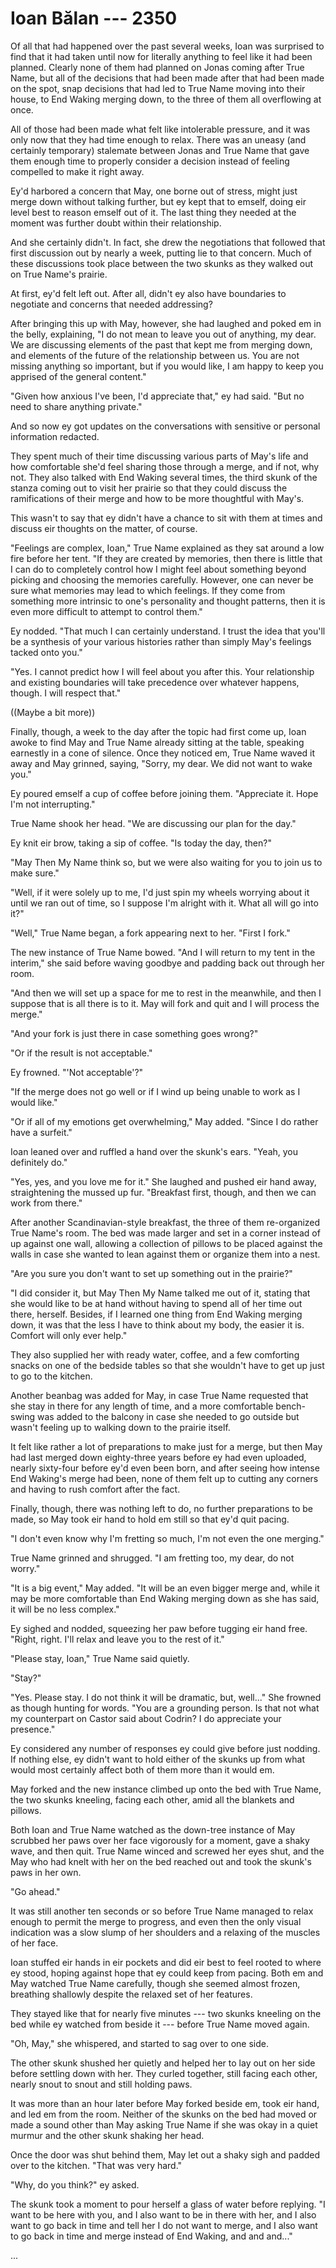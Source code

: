 # Ioan Bălan --- 2350

Of all that had happened over the past several weeks, Ioan was surprised to find that it had taken until now for literally anything to feel like it had been planned. Clearly none of them had planned on Jonas coming after True Name, but all of the decisions that had been made after that had been made on the spot, snap decisions that had led to True Name moving into their house, to End Waking merging down, to the three of them all overflowing at once.

All of those had been made what felt like intolerable pressure, and it was only now that they had time enough to relax. There was an uneasy (and certainly temporary) stalemate <!--better word--> between Jonas and True Name that gave them enough time to properly consider a decision instead of feeling compelled to make it right away.

Ey'd harbored a concern that May, one borne out of stress, might just merge down without talking further, but ey kept that to emself, doing eir level best to reason emself out of it. The last thing they needed at the moment was further doubt within their relationship.

And she certainly didn't. In fact, she drew the negotiations that followed that first discussion out by nearly a week, putting lie to that concern. Much of these discussions took place between the two skunks as they walked out on True Name's prairie.

At first, ey'd felt left out. After all, didn't ey also have boundaries to negotiate and concerns that needed addressing?

After bringing this up with May, however, she had laughed and poked em in the belly, explaining, "I do not mean to leave you out of anything, my dear. We are discussing elements of the past that kept me from merging down, and elements of the future of the relationship between us. You are not missing anything so important, but if you would like, I am happy to keep you apprised of the general content."

"Given how anxious I've been, I'd appreciate that," ey had said. "But no need to share anything private."

And so now ey got updates on the conversations with sensitive or personal information redacted.

They spent much of their time discussing various parts of May's life and how comfortable she'd feel sharing those  through a merge, and if not, why not. They also talked with End Waking several times, the third skunk of the stanza coming out to visit her prairie so that they could discuss the ramifications of their merge and how to be more thoughtful with May's.

This wasn't to say that ey didn't have a chance to sit with them at times and discuss eir thoughts on the matter, of course.

"Feelings are complex, Ioan," True Name explained as they sat around a low fire before her tent. "If they are created by memories, then there is little that I can do to completely control how I might feel about something beyond picking and choosing the memories carefully. However, one can never be sure what memories may lead to which feelings. If they come from something more intrinsic to one's personality and thought patterns, then it is even more difficult to attempt to control them."

Ey nodded. "That much I can certainly understand. I trust the idea that you'll be a synthesis of your various histories rather than simply May's feelings tacked onto you."

"Yes. I cannot predict how I will feel about you after this. Your relationship and existing boundaries will take precedence over whatever happens, though. I will respect that."

((Maybe a bit more))

Finally, though, a week to the day after the topic had first come up, Ioan awoke to find May and True Name already sitting at the table, speaking earnestly in a cone of silence. Once they noticed em, True Name waved it away and May grinned, saying, "Sorry, my dear. We did not want to wake you."

Ey poured emself a cup of coffee before joining them. "Appreciate it. Hope I'm not interrupting."

True Name shook her head. "We are discussing our plan for the day."

Ey knit eir brow, taking a sip of coffee. "Is today the day, then?"

"May Then My Name think so, but we were also waiting for you to join us to make sure."

"Well, if it were solely up to me, I'd just spin my wheels worrying about it until we ran out of time, so I suppose I'm alright with it. What all will go into it?"

"Well," True Name began, a fork appearing next to her. "First I fork."

The new instance of True Name bowed. "And I will return to my tent in the interim," she said before waving goodbye and padding back out through her room.

"And then we will set up a space for me to rest in the meanwhile, and then I suppose that is all there is to it. May will fork and quit and I will process the merge."

"And your fork is just there in case something goes wrong?"

"Or if the result is not acceptable."

Ey frowned. "'Not acceptable'?"

"If the merge does not go well or if I wind up being unable to work as I would like."

"Or if all of my emotions get overwhelming," May added. "Since I do rather have a surfeit."

Ioan leaned over and ruffled a hand over the skunk's ears. "Yeah, you definitely do."

"Yes, yes, and you love me for it." She laughed and pushed eir hand away, straightening the mussed up fur. "Breakfast first, though, and then we can work from there."

After another Scandinavian-style breakfast, the three of them re-organized True Name's room. The bed was made larger and set in a corner instead of up against one wall, allowing a collection of pillows to be placed against the walls in case she wanted to lean against them or organize them into a nest.

"Are you sure you don't want to set up something out in the prairie?"

"I did consider it, but May Then My Name talked me out of it, stating that she would like to be at hand without having to spend all of her time out there, herself. Besides, if I learned one thing from End Waking merging down, it was that the less I have to think about my body, the easier it is. Comfort will only ever help."

They also supplied her with ready water, coffee, and a few comforting snacks on one of the bedside tables so that she wouldn't have to get up just to go to the kitchen.

Another beanbag was added for May, in case True Name requested that she stay in there for any length of time, and a more comfortable bench-swing was added to the balcony in case she needed to go outside but wasn't feeling up to walking down to the prairie itself.

It felt like rather a lot of preparations to make just for a merge, but then May had last merged down eighty-three years before ey had even uploaded, nearly sixty-four before ey'd even been born, and after seeing how intense End Waking's merge had been, none of them felt up to cutting any corners and having to rush comfort after the fact.

Finally, though, there was nothing left to do, no further preparations to be made, so May took eir hand to hold em still so that ey'd quit pacing.

"I don't even know why I'm fretting so much, I'm not even the one merging."

True Name grinned and shrugged. "I am fretting too, my dear, do not worry."

"It is a big event," May added. "It will be an even bigger merge and, while it may be more comfortable than End Waking merging down as she has said, it will be no less complex."

Ey sighed and nodded, squeezing her paw before tugging eir hand free. "Right, right. I'll relax and leave you to the rest of it."

"Please stay, Ioan," True Name said quietly.

"Stay?"

"Yes. Please stay. I do not think it will be dramatic, but, well..." She frowned as though hunting for words. "You are a grounding person. Is that not what my counterpart on Castor said about Codrin? I do appreciate your presence."

Ey considered any number of responses ey could give before just nodding. If nothing else, ey didn't want to hold either of the skunks up from what would most certainly affect both of them more than it would em.

May forked and the new instance climbed up onto the bed with True Name, the two skunks kneeling, facing each other, amid all the blankets and pillows.

Both Ioan and True Name watched as the down-tree instance of May scrubbed her paws over her face vigorously for a moment, gave a shaky wave, and then quit. True Name winced and screwed her eyes shut, and the May who had knelt with her on the bed reached out and took the skunk's paws in her own.

"Go ahead."

It was still another ten seconds or so before True Name managed to relax enough to permit the merge to progress, and even then the only visual indication was a slow slump of her shoulders and a relaxing of the muscles of her face.

Ioan stuffed eir hands in eir pockets and did eir best to feel rooted to where ey stood, hoping against hope that ey could keep from pacing. Both em and May watched True Name carefully, though she seemed almost frozen, breathing shallowly despite the relaxed set of her features.

They stayed like that for nearly five minutes --- two skunks kneeling on the bed while ey watched from beside it --- before True Name moved again.

"Oh, May," she whispered, and started to sag over to one side.

The other skunk shushed her quietly and helped her to lay out on her side before settling down with her. They curled together, still facing each other, nearly snout to snout and still holding paws.

It was more than an hour later before May forked beside em, took eir hand, and led em from the room. Neither of the skunks on the bed had moved or made a sound other than May asking True Name if she was okay in a quiet murmur and the other skunk shaking her head.

Once the door was shut behind them, May let out a shaky sigh and padded over to the kitchen. "That was very hard."

"Why, do you think?" ey asked.

The skunk took a moment to pour herself a glass of water before replying. "I want to be here with you, and I also want to be in there with her, and I also want to go back in time and tell her I do not want to merge, and I also want to go back in time and merge instead of End Waking, and and and..."

...

